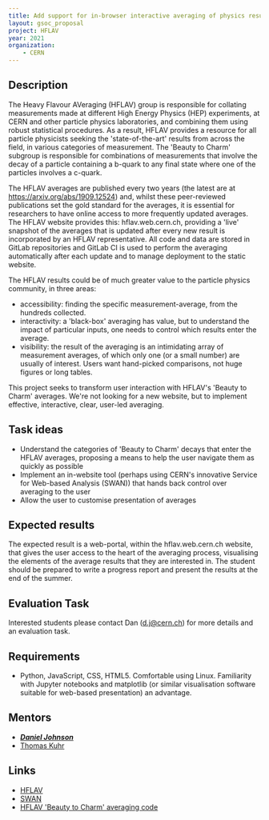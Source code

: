 ```yaml
---
title: Add support for in-browser interactive averaging of physics results
layout: gsoc_proposal
project: HFLAV
year: 2021
organization:
    - CERN
---
```


## Description
The Heavy Flavour AVeraging (HFLAV) group is responsible for collating measurements made at different High Energy Physics (HEP) experiments, at CERN and other particle physics laboratories, and combining them using robust statistical procedures. As a result, HFLAV provides a resource for all particle physicists seeking the 'state-of-the-art' results from across the field, in various categories of measurement. The 'Beauty to Charm' subgroup is responsible for combinations of measurements that involve the decay of a particle containing a b-quark to any final state where one of the particles involves a c-quark.

The HFLAV averages are published every two years (the latest are at https://arxiv.org/abs/1909.12524) and, whilst these peer-reviewed publications set the gold standard for the averages, it is essential for researchers to have online access to more frequently updated averages. The HFLAV website provides this: hflav.web.cern.ch, providing a 'live' snapshot of the averages that is updated after every new result is incorporated by an HFLAV representative. All code and data are stored in GitLab repositories and GitLab CI is used to perform the averaging automatically after each update and to manage deployment to the static website.

The HFLAV results could be of much greater value to the particle physics community, in three areas:
- accessibility: finding the specific measurement-average, from the hundreds collected.
- interactivity: a 'black-box' averaging has value, but to understand the impact of particular inputs, one needs to control which results enter the average.
- visibility: the result of the averaging is an intimidating array of measurement averages, of which only one (or a small number) are usually of interest. Users want hand-picked comparisons, not huge figures or long tables.

This project seeks to transform user interaction with HFLAV's 'Beauty to Charm' averages. We're not looking for a new website, but to implement effective, interactive, clear, user-led averaging.

## Task ideas
 * Understand the categories of 'Beauty to Charm' decays that enter the HFLAV averages, proposing a means to help the user navigate them as quickly as possible
 * Implement an in-website tool (perhaps using CERN's innovative Service for Web-based Analysis (SWAN)) that hands back control over averaging to the user
 * Allow the user to customise presentation of averages

## Expected results
The expected result is a web-portal, within the hflav.web.cern.ch website, that gives the user access to the heart of the averaging process, visualising the elements of the average results that they are interested in. The student should be prepared to write a progress report and present the results at the end of the summer.

## Evaluation Task
Interested students please contact Dan (d.j@cern.ch) for more details and an evaluation task.

## Requirements
 * Python, JavaScript, CSS, HTML5. Comfortable using Linux. Familiarity with Jupyter notebooks and matplotlib (or similar visualisation software suitable for web-based presentation) an advantage.

## Mentors
 * ***[Daniel Johnson](mailto:d.j@cern.ch)***
 * [Thomas Kuhr](mailto:Thomas.Kuhr@lmu.de)

## Links
 * [HFLAV](https://hflav.web.cern.ch/)
 * [SWAN](https://swan.web.cern.ch/)
 * [HFLAV 'Beauty to Charm' averaging code](https://gitlab.cern.ch/hflav/b2charm)
